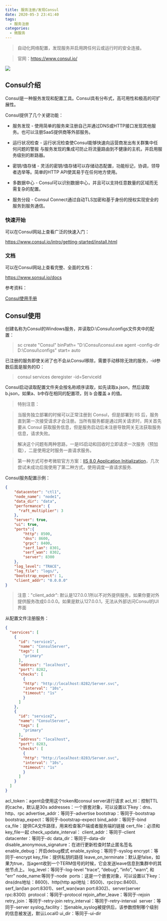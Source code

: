 ```yaml
---
title: 服务注册/发现Consul
date: 2020-05-3 23:41:40
tags:
  - 服务注册
categories:
  - 微服务
---
```


> 自动化网络配置，发现服务并启用跨任何云或运行时的安全连接。

> 官网：https://www.consul.io/

![](https://cdn.jsdelivr.net/gh/uncmd/MyResource/Hexo/images/consul.jpg)

<!-- more -->

## Consul介绍

Consul是一种服务发现和配置工具。Consul具有分布式，高可用性和极高的可扩展性。

Consul提供了几个关键功能：

* 服务发现 - 使用简单的服务来注册自己并通过DNS或HTTP接口发现其他服务。也可以注册SaaS提供商等外部服务。

* 运行状况检查 - 运行状况检查使Consul能够快速向运营商发出有关群集中任何问题的警报 与服务发现的集成可防止将流量路由到不健康的主机，并启用服务级别的断路器。

* 密钥/值存储 - 灵活的密钥/值存储可以存储动态配置，功能标记，协调，领导者选举等。简单的HTTP API使其易于在任何地方使用。

* 多数据中心 - Consul可以识别数据中心，并且可以支持任意数量的区域而无需复杂的配置。

* 服务分段 - Consul Connect通过自动TLS加密和基于身份的授权实现安全的服务到服务通信。

### 快速开始

可以在Consul网站上查看广泛的快速入门：

<https://www.consul.io/intro/getting-started/install.html>

### 文档

可以在Consul网站上查看完整、全面的文档：

<https://www.sonsul.io/docs>

参考资料：

[Consul使用手册](https://blog.csdn.net/liuzhuchen/article/details/81913562)

## Consul使用

创建名称为Consul的Windows服务，并读取D:\Consul\configs文件夹中的配置：

> sc create "Consul" binPath= "D:\Consul\consul.exe agent -config-dir D:\Consul\configs" start= auto

已注册的服务即使关闭了也不会从Consul移除，需要手动移除无效的服务，-id参数后面是服务的ID：

> consul services deregister -id=ServiceId

Consul启动读取配置文件夹会按名称顺序读取，如先读取a.json，然后读取b.json，如果a、b中存在相同的配置项，则 b 会覆盖 a 的值。

> 特别注意：

> 当服务独立部署的时候可以正常注册到 Consul，但是部署到 IIS 后，服务直到第一次接受请求才会注册。当所有服务都是通过网关请求时，网关首先要从 Consul 获取服务信息，但是服务启动后未注册导致网关无法获取服务信息，请求失败。

> 解决这个问题有两种思路，一是IIS启动和回收时立即请求一次服务（预加载），二是使用定时服务一直请求服务。

> 第一种方式可参考微软官方方案：[IIS 8.0 Application Initialization](https://docs.microsoft.com/zh-cn/iis/get-started/whats-new-in-iis-8/iis-80-application-initialization)，几次尝试未成功后我使用了第二种方式，使用调度一直请求服务.

Consul服务配置示例：

```json
{
	"datacenter": "ctl1",
	"node_name": "node1",
	"data_dir": "data",
	"performance": {
	  "raft_multiplier": 3
	},
	"server": true,
	"ui": true,
	"ports":{
		"http": 8500,
		"dns": 8600,
		"grpc": 8400,
		"serf_lan": 8301,
		"serf_wan": 8302,
		"server": 8300
	},
	"log_level": "TRACE",
	"log_file": "logs/",
	"bootstrap_expect": 1,
	"client_addr": "0.0.0.0"
}
```
> 注意："client_addr": 默认是127.0.0.1所以不对外提供服务，如果你要对外提供服务改成0.0.0.0。如果是默认127.0.0.1，无法从外部访问Consul的UI界面

从配置文件注册服务：

```json
{
  "services": [
	{
      "id": "service1",
      "name": "ConsulServer",
      "tags": [
        "primary"
      ],
      "address": "localhost",
      "port": 8282,
      "checks": [
        {
        "http": "http://localhost:8282/Server.svc",
        "interval": "10s",
        "timeout": "1s"
        }
      ]
    },
	{
      "id": "service2",
      "name": "ConsulServer",
      "tags": [
        "primary"
      ],
      "address": "localhost",
      "port": 8283,
      "checks": [
        {
        "http": "http://localhost:8283/Server.svc",
        "interval": "10s",
        "timeout": "1s"
        }
      ]
    }
  ]
}
```

acl_token：agent会使用这个token和consul server进行请求
acl_ttl：控制TTL的cache，默认是30s
addresses：一个嵌套对象，可以设置以下key：dns、http、rpc
advertise_addr：等同于-advertise
bootstrap：等同于-bootstrap
bootstrap_expect：等同于-bootstrap-expect
bind_addr：等同于-bind
ca_file：提供CA文件路径，用来检查客户端或者服务端的链接
cert_file：必须和key_file一起
check_update_interval：
client_addr：等同于-client
datacenter：等同于-dc
data_dir：等同于-data-dir
disable_anonymous_signature：在进行更新检查时禁止匿名签名
enable_debug：开启debug模式
enable_syslog：等同于-syslog
encrypt：等同于-encrypt
key_file：提供私钥的路径
leave_on_terminate：默认是false，如果为true，当agent收到一个TERM信号的时候，它会发送leave信息到集群中的其他节点上。
log_level：等同于-log-level  "trace”, “debug”, “info”, “warn”, 和 “err”
node_name:等同于-node 
ports：这是一个嵌套对象，可以设置以下key：dns(dns地址：8600)、http(http api地址：8500)、rpc(rpc:8400)、serf_lan(lan port:8301)、serf_wan(wan port:8302)、server(server rpc:8300) 
protocol：等同于-protocol
rejoin_after_leave：等同于-rejoin
retry_join：等同于-retry-join
retry_interval：等同于-retry-interval 
server：等同于-server
syslog_facility：当enable_syslog被提供后，该参数控制哪个级别的信息被发送，默认Local0
ui_dir：等同于-ui-dir